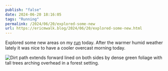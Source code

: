 ```yaml
---
publish: "false"
date: 2024-06-20 18:16:05
tags: "Running"
permalink: /2024/06/20/explored-some-new
url: https://ericmwalk.blog/2024/06/20/explored-some-new.html
---
```


Explored some new areas on my [run](https://strava.com/activities/11698245107) today. After the warmer humid weather lately it was nice to have a cooler overcast morning today.

![Dirt path extends forward lined on both sides by dense green foliage with tall trees arching overhead in a forest setting.](https://ericmwalk.blog/uploads/2024/img-0416.jpeg)